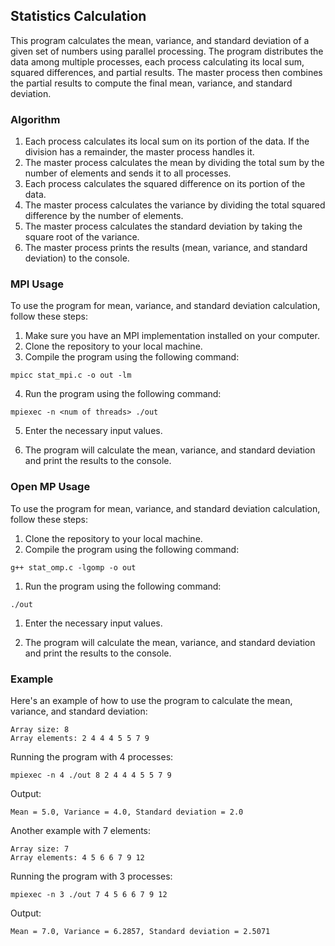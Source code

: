## Statistics Calculation

This program calculates the mean, variance, and standard deviation of a given set of numbers using parallel processing. The program distributes the data among multiple processes, each process calculating its local sum, squared differences, and partial results. The master process then combines the partial results to compute the final mean, variance, and standard deviation.

### Algorithm

1. Each process calculates its local sum on its portion of the data. If the division has a remainder, the master process handles it.
2. The master process calculates the mean by dividing the total sum by the number of elements and sends it to all processes.
3. Each process calculates the squared difference on its portion of the data.
4. The master process calculates the variance by dividing the total squared difference by the number of elements.
5. The master process calculates the standard deviation by taking the square root of the variance.
6. The master process prints the results (mean, variance, and standard deviation) to the console.

### MPI Usage

To use the program for mean, variance, and standard deviation calculation, follow these steps:

1. Make sure you have an MPI implementation installed on your computer.
2. Clone the repository to your local machine.
3. Compile the program using the following command:

```
mpicc stat_mpi.c -o out -lm
```

4. Run the program using the following command:

```
mpiexec -n <num of threads> ./out
```

5. Enter the necessary input values.

6. The program will calculate the mean, variance, and standard deviation and print the results to the console.

### Open MP Usage

To use the program for mean, variance, and standard deviation calculation, follow these steps:

1. Clone the repository to your local machine.
1. Compile the program using the following command:

```
g++ stat_omp.c -lgomp -o out
```

1. Run the program using the following command:

```
./out
```

1. Enter the necessary input values.

1. The program will calculate the mean, variance, and standard deviation and print the results to the console.

### Example

Here's an example of how to use the program to calculate the mean, variance, and standard deviation:

```
Array size: 8
Array elements: 2 4 4 4 5 5 7 9
```

Running the program with 4 processes:

```
mpiexec -n 4 ./out 8 2 4 4 4 5 5 7 9
```

Output:

```
Mean = 5.0, Variance = 4.0, Standard deviation = 2.0
```

Another example with 7 elements:

```
Array size: 7
Array elements: 4 5 6 6 7 9 12
```

Running the program with 3 processes:

```
mpiexec -n 3 ./out 7 4 5 6 6 7 9 12
```

Output:

```
Mean = 7.0, Variance = 6.2857, Standard deviation = 2.5071
```